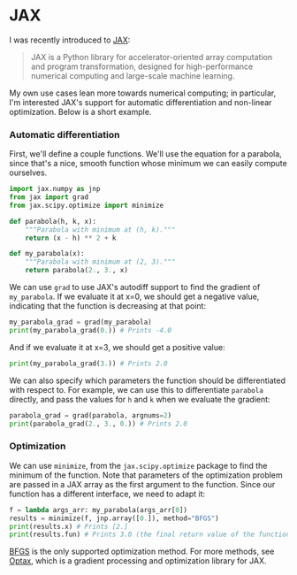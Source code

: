 # JAX

I was recently introduced to [JAX](https://github.com/google/jax):

> JAX is a Python library for accelerator-oriented array computation and program transformation, designed for high-performance numerical computing and large-scale machine learning.

My own use cases lean more towards numerical computing; in particular, I'm interested JAX's support for automatic differentiation and non-linear optimization. Below is a short example.

### Automatic differentiation

First, we'll define a couple functions. We'll use the equation for a parabola, since that's a nice, smooth function whose minimum we can easily compute ourselves.

```python
import jax.numpy as jnp
from jax import grad
from jax.scipy.optimize import minimize

def parabola(h, k, x):
    """Parabola with minimum at (h, k)."""
    return (x - h) ** 2 + k

def my_parabola(x):
    """Parabola with minimum at (2, 3)."""
    return parabola(2., 3., x)
```

We can use `grad` to use JAX's autodiff support to find the gradient of `my_parabola`. If we evaluate it at x=0, we should get a negative value, indicating that the function is decreasing at that point:

```python
my_parabola_grad = grad(my_parabola)
print(my_parabola_grad(0.)) # Prints -4.0
```

And if we evaluate it at x=3, we should get a positive value:

```python
print(my_parabola_grad(3.)) # Prints 2.0
```

We can also specify which parameters the function should be differentiated with respect to. For example, we can use this to differentiate `parabola` directly, and pass the values for `h` and `k` when we evaluate the gradient:

```python
parabola_grad = grad(parabola, argnums=2)
print(parabola_grad(2., 3., 0.)) # Prints 2.0
```

### Optimization

We can use `minimize`, from the `jax.scipy.optimize` package to find the minimum of the function. Note that parameters of the optimization problem are passed in a JAX array as the first argument to the function. Since our function has a different interface, we need to adapt it:

```python
f = lambda args_arr: my_parabola(args_arr[0])
results = minimize(f, jnp.array([0.]), method="BFGS")
print(results.x) # Prints [2.]
print(results.fun) # Prints 3.0 (the final return value of the function).
```

[BFGS][] is the only supported optimization method. For more methods, see [Optax][], which is a gradient processing and optimization library for JAX.

[BFGS]: https://en.wikipedia.org/wiki/Broyden%E2%80%93Fletcher%E2%80%93Goldfarb%E2%80%93Shanno_algorithm
[Optax]: https://github.com/google-deepmind/optax
